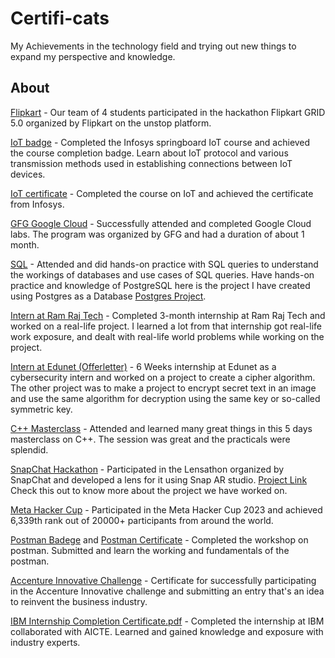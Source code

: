 # Certifi-cats

My Achievements in the technology field and trying out new things to expand my perspective and knowledge. 
## About

[Flipkart](/Achievements/Flipkart.pdf) - Our team of 4 students participated in the hackathon Flipkart GRID 5.0 organized by Flipkart on the unstop platform. 

[IoT badge](/Achievements/Skillsoft_badge.png) - Completed the Infosys springboard IoT course and achieved the course completion badge. Learn about IoT protocol and various transmission methods used in establishing connections between IoT devices.

[IoT certificate](/Achievements/infosys-course.pdf) - Completed the course on IoT and achieved the certificate from Infosys.

[GFG Google Cloud](/Achievements/google-cloud.pdf) - Successfully attended and completed Google Cloud labs. The program was organized by GFG and had a duration of about 1 month.

[SQL](/Achievements/SQL.pdf) - Attended and did hands-on practice with SQL queries to understand the workings of databases and use cases of SQL queries. Have hands-on practice and knowledge of PostgreSQL here is the project I have created using Postgres as a Database [Postgres Project](https://github.com/masterujjval/Register-Login-Update.website).

[Intern at Ram Raj Tech](/Achievements/ramrajtech.pdf) - Completed 3-month internship at Ram Raj Tech and worked on a real-life project. I learned a lot from that internship got real-life work exposure, and dealt with real-life world problems while working on the project.

[Intern at Edunet (Offerletter)](/Achievements/offer-letter-cybersecurity-EDUNET.pdf) - 6 Weeks internship at Edunet as a cybersecurity intern and worked on a project to create a cipher algorithm. The other project was to make a project to encrypt secret text in an image and use the same algorithm for decryption using the same key or so-called symmetric key.

[C++ Masterclass](/Achievements/Cpp-letsupgrade.pdf) - Attended and learned many great things in this 5 days masterclass on C++. The session was great and the practicals were splendid.

[SnapChat Hackathon](/Achievements/Hack2skill-Certificate.png) - Participated in the Lensathon organized by SnapChat and developed a lens for it using Snap AR studio. [Project Link](https://github.com/masterujjval/snap_lens) Check this out to know more about the project we have worked on.


[Meta Hacker Cup](/Achievements/Meta-hacker-cup-2023.pdf) -  Participated in the Meta Hacker Cup 2023 and achieved 6,339th rank out of 20000+ participants from around the world.

[Postman Badege](Postman-badge.png) and [Postman Certificate](LUEPAFSOCT123104.pdf) - Completed the workshop on postman. Submitted and learn the working and fundamentals of the postman.

[Accenture Innovative Challenge](/Achievements/Accenture.pdf) - Certificate for successfully participating in the Accenture Innovative challenge and submitting an entry that's an idea to reinvent the business industry. 


[IBM Internship Completion Certificate.pdf](https://github.com/masterujjval/Certifi-cats/files/13820412/AICTE.B3.PBLD.1-897-826.pdf) - Completed the internship at IBM collaborated with AICTE. Learned and gained knowledge and exposure with industry experts. 





